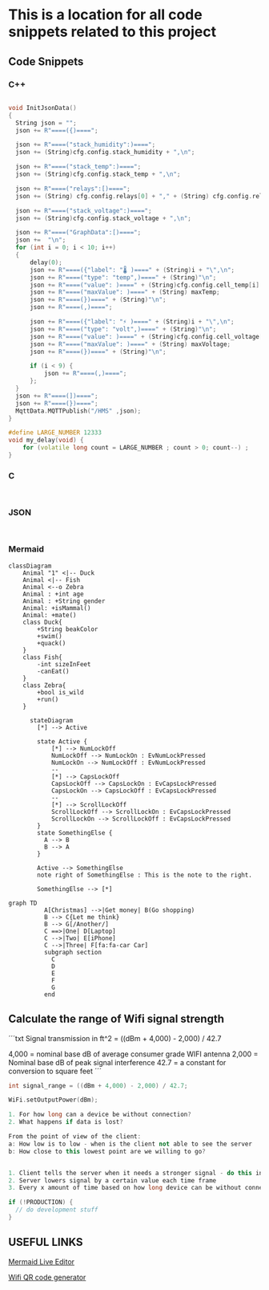 # This is a location for all code snippets related to this project

## Code Snippets

### C++

```cpp

void InitJsonData()
{
  String json = "";
  json += R"====({)====";

  json += R"====("stack_humidity":)====";
  json += (String)cfg.config.stack_humidity + ",\n";

  json += R"====("stack_temp":)====";
  json += (String)cfg.config.stack_temp + ",\n";

  json += R"====("relays":[)====";
  json += (String) cfg.config.relays[0] + "," + (String) cfg.config.relays[1] + "," +  (String) cfg.config.relays[2] + "," +  (String) cfg.config.relays[3] + "," +  (String) cfg.config.relays[4] + "],\n";

  json += R"====("stack_voltage":)====";
  json += (String)cfg.config.stack_voltage + ",\n";

  json += R"====("GraphData":[)====";
  json +=  "\n";
  for (int i = 0; i < 10; i++) 
  {
      delay(0);
      json += R"====({"label": "🌡 )====" + (String)i + "\",\n";
      json += R"====("type": "temp",)====" + (String)"\n";
      json += R"====("value": )====" + (String)cfg.config.cell_temp[i] + (String)",\n";
      json += R"====("maxValue": )====" + (String) maxTemp;
      json += R"====(})====" + (String)"\n";
      json += R"====(,)====";

      json += R"====({"label": "⚡ )====" + (String)i + "\",\n";
      json += R"====("type": "volt",)====" + (String)"\n";
      json += R"====("value": )====" + (String)cfg.config.cell_voltage[i] + (String)",\n";
      json += R"====("maxValue": )====" + (String) maxVoltage;
      json += R"====(})====" + (String)"\n";

      if (i < 9) {
          json += R"====(,)====";
      };
  }
  json += R"====(])====";
  json += R"====(})====";
  MqttData.MQTTPublish("/HMS" ,json);
}
```

```cpp
#define LARGE_NUMBER 12333
void my_delay(void) {
    for (volatile long count = LARGE_NUMBER ; count > 0; count--) ;
}
```

### C

```c



```

### JSON

```json



```

### Mermaid

```mermaid
classDiagram
    Animal "1" <|-- Duck
    Animal <|-- Fish
    Animal <--o Zebra
    Animal : +int age
    Animal : +String gender
    Animal: +isMammal()
    Animal: +mate()
    class Duck{
        +String beakColor
        +swim()
        +quack()
    }
    class Fish{
        -int sizeInFeet
        -canEat()
    }
    class Zebra{
        +bool is_wild
        +run()
    }
```

```mermaid
      stateDiagram
        [*] --> Active

        state Active {
            [*] --> NumLockOff
            NumLockOff --> NumLockOn : EvNumLockPressed
            NumLockOn --> NumLockOff : EvNumLockPressed
            --
            [*] --> CapsLockOff
            CapsLockOff --> CapsLockOn : EvCapsLockPressed
            CapsLockOn --> CapsLockOff : EvCapsLockPressed
            --
            [*] --> ScrollLockOff
            ScrollLockOff --> ScrollLockOn : EvCapsLockPressed
            ScrollLockOn --> ScrollLockOff : EvCapsLockPressed
        }
        state SomethingElse {
          A --> B
          B --> A
        }

        Active --> SomethingElse
        note right of SomethingElse : This is the note to the right.

        SomethingElse --> [*]
```

```mermaid
graph TD
          A[Christmas] -->|Get money| B(Go shopping)
          B --> C{Let me think}
          B --> G[/Another/]
          C ==>|One| D[Laptop]
          C -->|Two| E[iPhone]
          C -->|Three| F[fa:fa-car Car]
          subgraph section
            C
            D
            E
            F
            G
          end
```

## Calculate the range of Wifi signal strength

´´´txt
Signal transmission in ft^2 = ((dBm + 4,000) - 2,000) / 42.7

4,000 = nominal base dB of average consumer grade WIFI antenna
2,000 = Nominal base dB of peak signal interference
42.7 = a constant for conversion to square feet
´´´

```cpp
int signal_range = ((dBm + 4,000) - 2,000) / 42.7;

WiFi.setOutputPower(dBm);

1. For how long can a device be without connection?
2. What happens if data is lost?

From the point of view of the client:
a: How low is to low - when is the client not able to see the server
b: How close to this lowest point are we willing to go?


1. Client tells the server when it needs a stronger signal - do this in levels
2. Server lowers signal by a certain value each time frame 
3. Every x amount of time based on how long device can be without connection - it will pulse the signal at max sending out a wake up call to devices that have potentially lost connection
```

```cpp
if (!PRODUCTION) {
  // do development stuff
}
```

## USEFUL LINKS

[Mermaid Live Editor](https://mermaid-js.github.io/mermaid-live-editor/edit#eyJjb2RlIjoiZ3JhcGggVERcbiAgICBBW0NocmlzdG1hc10gLS0-fEdldCBtb25leXwgQihHbyBzaG9wcGluZylcbiAgICBCIC0tPiBDe0xldCBtZSB0aGlua31cbiAgICBDIC0tPnxPbmV8IERbTGFwdG9wXVxuICAgIEMgLS0-fFR3b3wgRVtpUGhvbmVdXG4gICAgQyAtLT58VGhyZWV8IEZbZmE6ZmEtY2FyIENhcl0iLCJtZXJtYWlkIjoie1xuICBcInRoZW1lXCI6IFwiYmFzZVwiXG59IiwidXBkYXRlRWRpdG9yIjpmYWxzZSwiYXV0b1N5bmMiOnRydWUsInVwZGF0ZURpYWdyYW0iOmZhbHNlfQ)

[Wifi QR code generator](https://qifi.org/)
